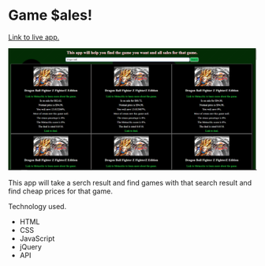 # Game $ales!

[Link to live app.](https://glwolf.github.io/api-hack/)

![screenCap](img/screenCap1.png)

This app will take a serch result and find games with that search result and find cheap prices for that game.

Technology used.

* HTML
* CSS
* JavaScript
* jQuery
* API